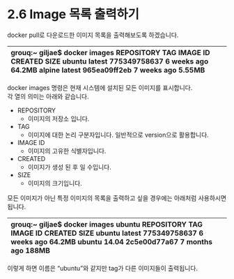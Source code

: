 # 2.6 Image 목록 출력하기

docker pull로 다운로드한 이미지 목록을 출력해보도록 하겠습니다.

| grouq:~ giljae$ docker images REPOSITORY          TAG                 IMAGE ID            CREATED     SIZE ubuntu              latest 775349758637        6 weeks ago         64.2MB alpine              latest 965ea09ff2eb        7 weeks ago         5.55MB |
| :--- |


docker images 명령은 현재 시스템에 설치된 모든 이미지를 표시합니다.  
각 열의 의미는 아래와 같습니다.

* REPOSITORY
  * 이미지의 저장소 입니다.
* TAG
  * 이미지에 대한 논리 구분자입니다. 일반적으로 version으로 활용합니다.
* IMAGE ID
  * 이미지의 고유한 식별자입니다.
* CREATED
  * 이미지가 생성 된 후 일 수입니다.
* SIZE
  * 이미지의 크기입니다.

모든 이미지가 아닌 특정 이미지의 목록을 출력하고 싶을 경우에는 아래처럼 사용하시면 됩니다.

| grouq:~ giljae$ docker images ubuntu REPOSITORY          TAG                 IMAGE ID            CREATED     SIZE ubuntu              latest 775349758637        6 weeks ago         64.2MB ubuntu              14.04               2c5e00d77a67        7 months ago        188MB |
| :--- |


이렇게 하면 이름은 “ubuntu”와 같지만 tag가 다른 이미지들이 출력됩니다.

